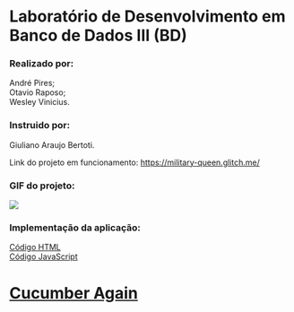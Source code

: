 # Laboratório de Desenvolvimento em Banco de Dados III (BD)

### Realizado por:  
André Pires;  
Otavio Raposo;  
Wesley Vinicius.

### Instruido por:  
Giuliano Araujo Bertoti.

Link do projeto em funcionamento: <https://military-queen.glitch.me/>

### GIF do projeto:  
![](https://github.com/wesleyvs/RealidadeAumentada/blob/master/Project_Gif.gif?raw=true)


### Implementação da aplicação: 
[Código HTML](https://glitch.com/edit/#!/military-queen?path=index.html)  
[Código JavaScript](https://glitch.com/edit/#!/military-queen?path=script.js)  
  
    
      
        
          
            
              
                
                   
                     
                       
                         
                           
                             
# [Cucumber Again](https://www.youtube.com/watch?v=LqwFPuOCDPo)

